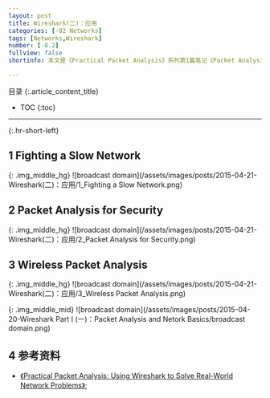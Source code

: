 ```yaml
---
layout: post
title: Wireshark(二)：应用
categories: [-02 Networks]
tags: [Networks,Wireshark]
number: [-8.2]
fullview: false
shortinfo: 本文是《Practical Packet Analysis》系列第1篇笔记《Packet Analysis and Netork Basics》。

---
```

目录
{:.article_content_title}


* TOC
{:toc}

---
{:.hr-short-left}

## 1 Fighting a Slow Network ##

{: .img_middle_hg}
![broadcast domain](/assets/images/posts/2015-04-21-Wireshark(二)：应用/1_Fighting a Slow Network.png)

## 2 Packet Analysis for Security ##

{: .img_middle_hg}
![broadcast domain](/assets/images/posts/2015-04-21-Wireshark(二)：应用/2_Packet Analysis for Security.png)

## 3 Wireless Packet Analysis ##

{: .img_middle_hg}
![broadcast domain](/assets/images/posts/2015-04-21-Wireshark(二)：应用/3_Wireless Packet Analysis.png)


{: .img_middle_mid}
![broadcast domain](/assets/images/posts/2015-04-20-Wireshark Part I (一)：Packet Analysis and Netork Basics/broadcast domain.png)

## 4 参考资料 ##

- [《Practical Packet Analysis: Using Wireshark to Solve Real-World Network Problems》](https://www.amazon.com/Practical-Packet-Analysis-Wireshark-Real-World/dp/1593272669/ref=sr_1_1?s=books&ie=UTF8&qid=1477547038&sr=1-1&keywords=practical+packet+analysis);






